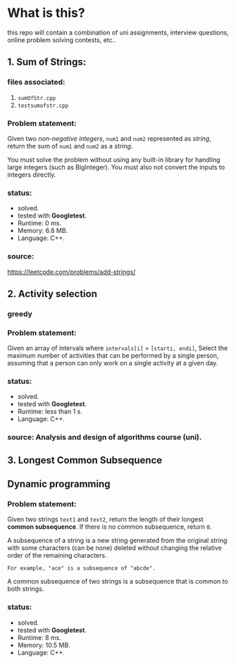 # What is this?

this repo will contain a combination of uni assignments, interview questions, online problem solving contests, etc..

## 1. Sum of Strings:

### files associated:
1. `sumOfStr.cpp`
2. `testsumofstr.cpp`

### Problem statement:
Given two *non-negative integers*, `num1` and `num2` represented as *string*, return the sum of `num1` and `num2` as a *string*.

You must solve the problem without using any built-in library for handling large integers (such as BigInteger). You must also not convert the inputs to integers directly.

### status:
- solved.
- tested with **Googletest**.
- Runtime: 0 ms.
- Memory: 6.8 MB.
- Language: C++.

### source:
https://leetcode.com/problems/add-strings/

## 2. Activity selection
### greedy
### Problem statement:
Given an array of intervals where `intervals[i]` = `[starti, endi]`, Select the maximum number of activities that can be performed by a single person, assuming that a person can only work on a single activity at a given day.

### status:
- solved.
- tested with **Googletest**.
- Runtime: less than 1 s.
- Language: C++.
### source: Analysis and design of algorithms course (uni).

## 3. Longest Common Subsequence
## Dynamic programming
### Problem statement:
Given two strings `text1` and `text2`, return the length of their longest **common subsequence**. If there is no common subsequence, return `0`.

A subsequence of a string is a new string generated from the original string with some characters (can be none) deleted without changing the relative order of the remaining characters.

    For example, "ace" is a subsequence of "abcde".

A common subsequence of two strings is a subsequence that is common to both strings.

### status:
- solved.
- tested with **Googletest**.
- Runtime: 8 ms.
- Memory: 10.5 MB.
- Language: C++.
